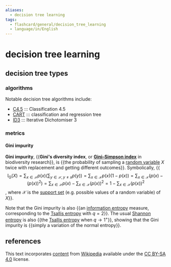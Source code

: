 ```yaml
---
aliases:
  - decision tree learning
tags:
  - flashcard/general/decision_tree_learning
  - language/in/English
---
```


# decision tree learning

## decision tree types

### algorithms

Notable decision tree algorithms include:

- [C4.5](C4.5%20algorithm.md) ::: Classification 4.5 <!--SR:!2024-07-07,66,310!2024-07-08,67,310-->
- [CART](classification%20and%20regression%20tree.md) ::: classification and regression tree <!--SR:!2024-06-24,56,310!2024-07-09,68,310-->
- [ID3](ID3%20algorithm.md) ::: Iterative Dichotomiser 3 <!--SR:!2024-06-08,42,290!2024-07-06,65,310-->

### metrics

#### Gini impurity

__Gini impurity__, {{__Gini's diversity index__, or __[Gini–Simpson index](diversity%20index.md#Gini–Simpson%20index)__ in biodiversity research}}, is {{the probability of sampling a [random variable](random%20variable.md) $X$ twice with replacement and getting different outcomes}}. Symbolically, {{$$\operatorname{I_G}(X) = \sum_{x \in \mathcal X} p(x) \left( \sum_{y \in \mathcal X, y \ne x} p(y) \right) = \sum_{x \in \mathcal X} p(x) (1 - p(x)) = \sum_{x \in \mathcal X} \left(p(x) - (p(x))^2 \right) = \sum_{x \in \mathcal X} p(x) - \sum_{x \in \mathcal X} (p(x))^2 = 1 - \sum_{x \in \mathcal X} (p(x))^2$$, where $\mathcal X$ is the [support set](support%20(mathematics).md) (e.g. possible values of a random variable) of $X$}}. <!--SR:!2024-05-26,26,230!2024-08-02,71,270!2024-07-26,67,270-->

Note that the Gini impurity is also {{an [information entropy](entropy%20(information%20theory).md) measure, corresponding to the [Tsallis entropy](Tsallis%20entropy.md) with $q = 2$}}. The usual [Shannon entropy](entropy%20(information%20theory).md) is also {{the [Tsallis entropy](Tsallis%20entropy.md) when $q \to 1^+$}}, showing that the Gini impurity is {{simply a variation of the normal entropy}}. <!--SR:!2024-06-19,48,290!2024-06-24,53,290!2024-07-09,68,310-->

## references

This text incorporates [content](https://en.wikipedia.org/wiki/decision_tree_learning) from [Wikipedia](Wikipedia.md) available under the [CC BY-SA 4.0](https://creativecommons.org/licenses/by-sa/4.0/) license.
